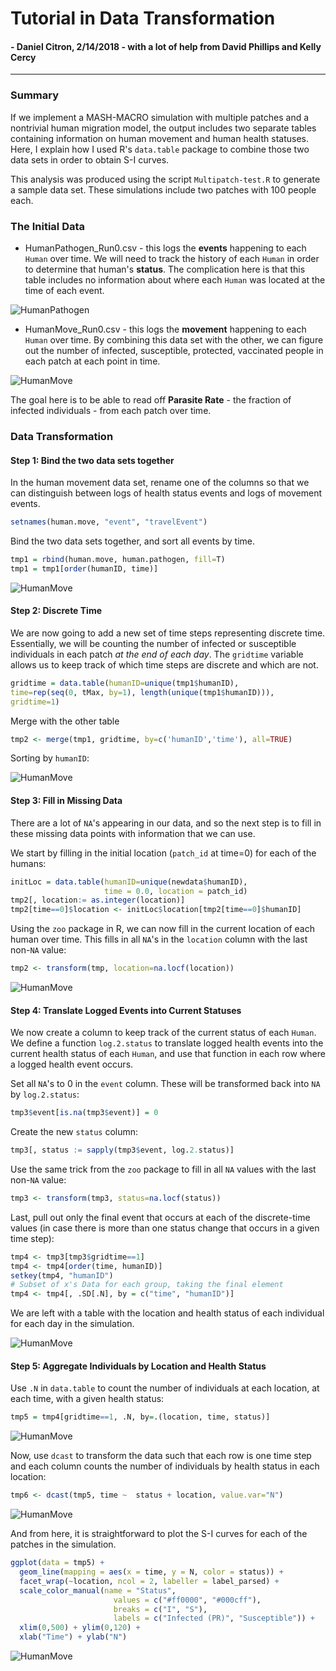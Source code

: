 # Tutorial in Data Transformation

#### - Daniel Citron, 2/14/2018 - with a lot of help from David Phillips and Kelly Cercy

<dl><hr></dl>

### Summary

If we implement a MASH-MACRO simulation with multiple patches and a nontrivial human migration model, the output includes two separate tables containing information on human movement and human health statuses.  Here, I explain how I used R's `data.table` package to combine those two data sets in order to obtain S-I curves.

This analysis was produced using the script `Multipatch-test.R` to generate a sample data set.  These simulations include two patches with 100 people each.

### The Initial Data

* HumanPathogen_Run0.csv - this logs the **events** happening to each `Human` over time.  We will need to track the history of each `Human` in order to determine that human's **status**.  The complication here is that this table includes no information about where each `Human` was located at the time of each event.

![HumanPathogen](figures/human_pathogen.jpg)

* HumanMove_Run0.csv - this logs the **movement** happening to each `Human` over time.  By combining this data set with the other, we can figure out the number of infected, susceptible, protected, vaccinated people in each patch at each point in time.

![HumanMove](figures/human_move.jpg)

The goal here is to be able to read off **Parasite Rate** - the fraction of infected individuals - from each patch over time.

### Data Transformation


#### Step 1: Bind the two data sets together

In the human movement data set, rename one of the columns so that we can distinguish between logs of health status events and logs of movement events.

```R
setnames(human.move, "event", "travelEvent")
```

Bind the two data sets together, and sort all events by time.

```R
tmp1 = rbind(human.move, human.pathogen, fill=T)
tmp1 = tmp1[order(humanID, time)]
```

![HumanMove](figures/bind.jpg)

#### Step 2: Discrete Time

We are now going to add a new set of time steps representing discrete time. Essentially, we will be counting the number of infected or susceptible individuals in each patch *at the end of each day*.  The `gridtime` variable allows us to keep track of which time steps are discrete and which are not.
```R
gridtime = data.table(humanID=unique(tmp1$humanID),
time=rep(seq(0, tMax, by=1), length(unique(tmp1$humanID))),
gridtime=1)
```

Merge with the other table
```R
tmp2 <- merge(tmp1, gridtime, by=c('humanID','time'), all=TRUE)
```
Sorting by `humanID`:

![HumanMove](figures/gridtimes.jpg)


#### Step 3: Fill in Missing Data
There are a lot of `NA`'s appearing in our data, and so the next step is to fill in these missing data points with information that we can use.

We start by filling in the initial location (`patch_id` at time=0) for each of the humans:
```R
initLoc = data.table(humanID=unique(newdata$humanID),
                     time = 0.0, location = patch_id)
tmp2[, location:= as.integer(location)]
tmp2[time==0]$location <- initLoc$location[tmp2[time==0]$humanID]
```

Using the `zoo` package in R, we can now fill in the current location of each human over time.  This fills in all `NA`'s in the `location` column with the last non-`NA` value:
```R
tmp2 <- transform(tmp, location=na.locf(location))
```
![HumanMove](figures/location_fill.jpg)

#### Step 4: Translate Logged Events into Current Statuses
We now create a column to keep track of the current status of each `Human`.  We define a function `log.2.status` to translate logged health events into the current health status of each `Human`, and use that function in each row where a logged health event occurs.

Set all `NA`'s to 0 in the `event` column.  These will be transformed back into `NA` by `log.2.status`:
```R
tmp3$event[is.na(tmp3$event)] = 0
```
Create the new `status` column:
```R
tmp3[, status := sapply(tmp3$event, log.2.status)]
```
Use the same trick from the `zoo` package to fill in all `NA` values with the last non-`NA` value:
```R
tmp3 <- transform(tmp3, status=na.locf(status))
```

Last, pull out only the final event that occurs at each of the discrete-time values (in case there is more than one status change that occurs in a given time step):
```R
tmp4 <- tmp3[tmp3$gridtime==1]
tmp4 <- tmp4[order(time, humanID)]
setkey(tmp4, "humanID")
# Subset of x's Data for each group, taking the final element
tmp4 <- tmp4[, .SD[.N], by = c("time", "humanID")]
```

We are left with a table with the location and health status of each individual for each day in the simulation.

![HumanMove](figures/tmp4_location_status_v_time.jpg)

#### Step 5: Aggregate Individuals by Location and Health Status
Use `.N` in `data.table` to count the number of individuals at each location, at each time, with a given health status:
```R
tmp5 = tmp4[gridtime==1, .N, by=.(location, time, status)]
```
![HumanMove](figures/tmp5_aggregate.jpg)

Now, use `dcast` to transform the data such that each row is one time step and each column counts the number of individuals by health status in each location:
```R
tmp6 <- dcast(tmp5, time ~  status + location, value.var="N")
```

![HumanMove](figures/tmp6_final.jpg)

And from here, it is straightforward to plot the S-I curves for each of the patches in the simulation.

```R
ggplot(data = tmp5) +
  geom_line(mapping = aes(x = time, y = N, color = status)) +
  facet_wrap(~location, ncol = 2, labeller = label_parsed) +
  scale_color_manual(name = "Status",
                       values = c("#ff0000", "#000cff"),
                       breaks = c("I", "S"),
                       labels = c("Infected (PR)", "Susceptible")) +
  xlim(0,500) + ylim(0,120) +
  xlab("Time") + ylab("N")
```

![HumanMove](figures/SI_curves.jpg)
